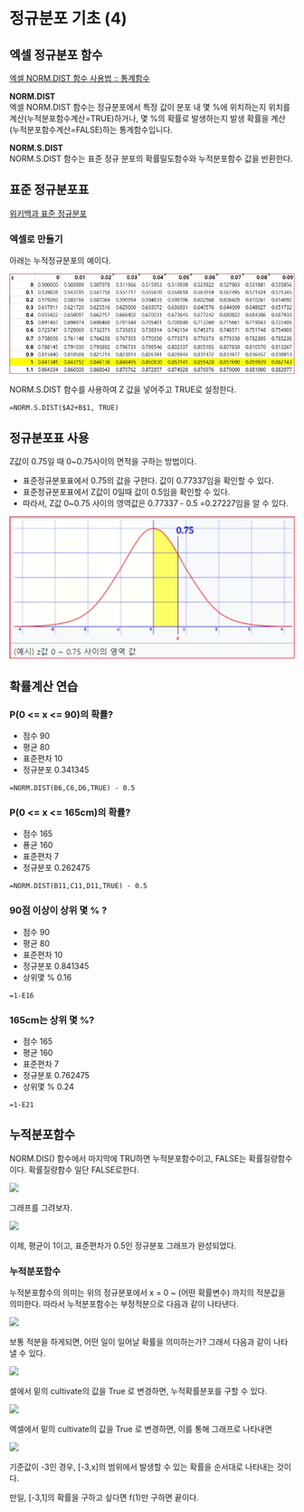 # 정규분포 기초 (4)


## 엑셀 정규분포 함수 


[엑셀 NORM.DIST 함수 사용법 :: 통계함수](https://www.oppadu.com/%EC%97%91%EC%85%80-norm-dist-%ED%95%A8%EC%88%98/?utm_source=coda&utm_medium=iframely)


**NORM.DIST**    
엑셀 NORM.DIST 함수는 정규분포에서 특정 값이 분포 내 몇 %에 위치하는지 위치를 계산(누적분포함수계산=TRUE)하거나, 몇 %의 확률로 발생하는지 발생 확률을 계산(누적분포함수계산=FALSE)하는 통계함수입니다.


**NORM.S.DIST**     
NORM.S.DIST 함수는 표준 정규 분포의 확률밀도함수와 누적분포함수 값을 반환한다.



## 표준 정규분포표


[위키백과 표준 정규분포](https://ko.wikipedia.org/wiki/%ED%91%9C%EC%A4%80%EC%A0%95%EA%B7%9C%EB%B6%84%ED%8F%AC%ED%91%9C?utm_source=coda&utm_medium=iframely) 



### 엑셀로 만들기 
아래는 누적정규분포의 예이다.

![](../../.gitbook/assets/da/normal/normal21.png)


NORM.S.DIST 함수를 사용하여 Z 값을 넣어주고 TRUE로 설정한다.

```
=NORM.S.DIST($A2+B$1, TRUE)
```

## 정규분포표 사용 
Z값이 0.75일 때  0~0.75사이의 면적을 구하는 방법이다. 
* 표준정규분포표에서 0.75의 값을 구한다. 값이 0.77337임을 확인할 수 있다. 
* 표준정규분포표에서 Z값이 0일때 값이 0.5임을 확인할 수 있다. 
* 따라서, Z값 0~0.75 사이의 영역값은 0.77337 - 0.5 =0.27227임을 알 수 있다. 



![](../../.gitbook/assets/da/normal/normal22.png)



## 확률계산 연습 

### P(0 <= x <= 90)의 확률?

* 점수 90
* 평균 80
* 표준편차 10 
* 정규분포 0.341345

```
=NORM.DIST(B6,C6,D6,TRUE) - 0.5
```

### P(0 <= x <= 165cm)의 확률?

* 점수 165
* 푱균 160
* 표준편차 7
* 정규분포 0.262475


```
=NORM.DIST(B11,C11,D11,TRUE) - 0.5
```




### 90점 이상이 상위 몇 % ?
* 점수 90
* 평균 80
* 표준편차 10
* 정규분포 0.841345
* 상위몇 % 0.16


```
=1-E16
```

### 165cm는 상위 몇 %? 


* 점수 165
* 평균 160
* 표준편차 7
* 정규분포 0.762475
* 상위몇 % 0.24


```
=1-E21
````


## 누적분포함수
NORM.DIS() 함수에서 마지막에 TRU하면 누적분포함수이고, FALSE는 확률질량함수이다. 
확률질량함수
일단 FALSE로한다. 

![](../../.gitbook/assets/da/normal/normal23.png)


그래프를 그려보자. 



![](../../.gitbook/assets/da/normal/normal24.png)



이제, 평균이 1이고, 표준편차가 0.5인 정규분포 그래프가 완성되었다. 

### 누적분포함수 
누적분포함수의 의미는 위의 정규분포에서 
x = 0 ~ (어떤 확률변수) 까지의 적분값을 의미한다. 
따라서 누적분포함수는 부정적분으로 다음과 같이 나타낸다. 

![](../../.gitbook/assets/da/normal/normal25.png)



보통 적분을 하게되면, 어떤 일이 일어날 확률을 의미하는가?
그래서 다음과 같이 나타낼 수 있다. 


![](../../.gitbook/assets/da/normal/normal26.png)



셀에서 밑의 cultivate의 값을 True 로 변경하면, 누적확률분포를 구할 수 있다. 


![](../../.gitbook/assets/da/normal/normal27.png)


엑셀에서 밑의 cultivate의 값을 True 로 변경하면, 
이를 통해 그래프로 나타내면



![](../../.gitbook/assets/da/normal/normal28.png)

기준값이 -3인 경우, [-3,x]의 범위에서
발생할 수 있는 확률을 순서대로 나타내는 것이다. 

만일, [-3,1]의 확률을 구하고 싶다면 f(1)만 구하면 끝이다. 